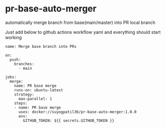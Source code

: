 # pr-base-auto-merger
automatically merge branch from base(main/master) into PR local branch

Just add below to github actions workflow yaml and everything should start working
```
name: Merge base branch into PRs

on:
  push:
    branches:
      - main

jobs:
  merge:
    name: PR base merge
    runs-on: ubuntu-latest
    strategy:
      max-parallel: 1
    steps:
    - name: PR base merge
      uses: docker://suyogpatil36/pr-base-auto-merger:1.0.0
      env:
        GITHUB_TOKEN: ${{ secrets.GITHUB_TOKEN }}
```
